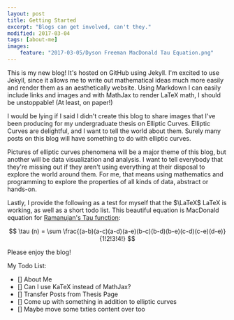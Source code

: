 ```yaml
---
layout: post
title: Getting Started
excerpt: "Blogs can get involved, can't they."
modified: 2017-03-04
tags: [about-me]
images:
    feature: "2017-03-05/Dyson Freeman MacDonald Tau Equation.png"
---
```


This is my new blog! It's hosted on GitHub using Jekyll. I'm excited to use Jekyll, since it allows me to write out mathematical ideas much more easily and render them as an aesthetically website. Using Markdown I can easily include links and images and with MathJax to render LaTeX math, I should be unstoppable! (At least, on paper!)

I would be lying if I said I didn't create this blog to share images that I've been producing for my undergraduate thesis on Elliptic Curves. Elliptic Curves are delightful, and I want to tell the world about them. Surely many posts on this blog will have something to do with elliptic curves.

Pictures of elliptic curves phenomena will be a major theme of this blog, but another will be data visualization and analysis. I want to tell everybody that they're missing out if they aren't using everything at their disposal to explore the world around them. For me, that means using mathematics and programming to explore the properties of all kinds of data, abstract or hands-on.

Lastly, I provide the following as a test for myself that the $\LaTeX$ LaTeX is working, as well as a short todo list. This beautiful equation is MacDonald equation for [Ramanujan's Tau function](https://en.wikipedia.org/wiki/Ramanujan_tau_function):

$$ \tau (n) = \sum \frac{(a-b)(a-c)(a-d)(a-e)(b-c)(b-d)(b-e)(c-d)(c-e)(d-e)}{1!2!3!4!} $$

Please enjoy the blog!

My Todo List:

- [] About Me
- [] Can I use KaTeX instead of MathJax? 
- [] Transfer Posts from Thesis Page
- [] Come up with something in addition to elliptic curves
- [] Maybe move some txties content over too
